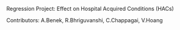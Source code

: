 <p>Regression Project: Effect on Hospital Acquired Conditions (HACs)</p>
Contributors: A.Benek, R.Bhriguvanshi, C.Chappagai, V.Hoang
